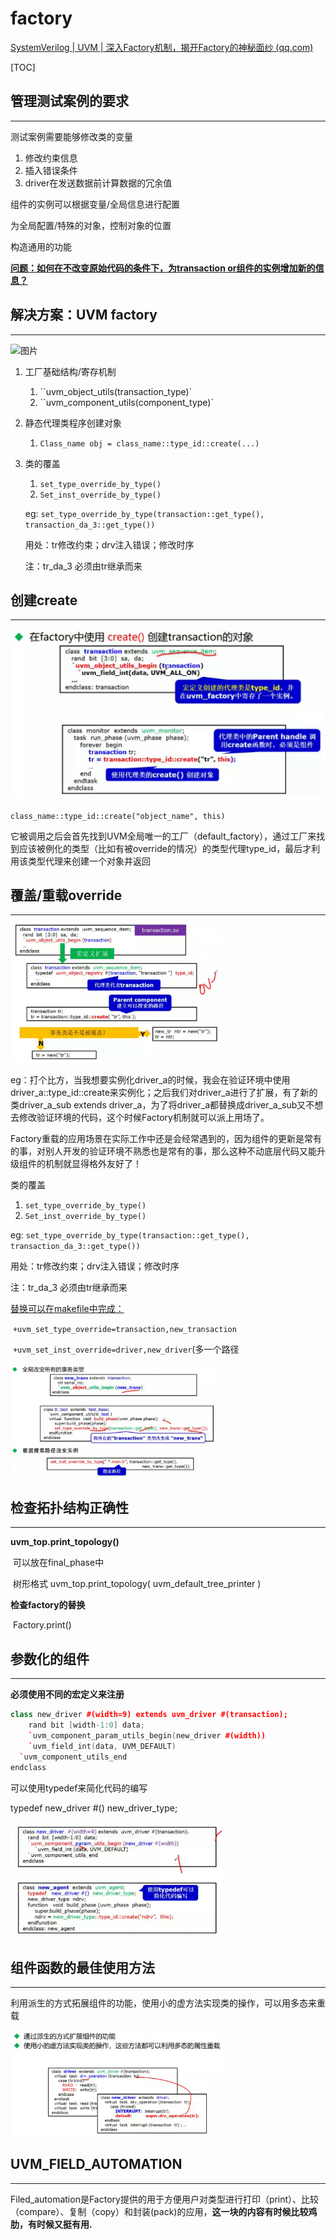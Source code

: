 # factory

[SystemVerilog | UVM | 深入Factory机制，揭开Factory的神秘面纱 (qq.com)](https://mp.weixin.qq.com/s/arMajcpaoYgp4iliE-wsvg)

[TOC]

## 管理测试案例的要求

------

测试案例需要能够修改类的变量

1. 修改约束信息
2. 插入错误条件
3. driver在发送数据前计算数据的冗余值

组件的实例可以根据变量/全局信息进行配置

为全局配置/特殊的对象，控制对象的位置

构造通用的功能

<u>**问题：如何在不改变原始代码的条件下，为transaction or组件的实例增加新的信息？**</u>

## **解决方案：UVM factory**

------

![图片](https://mmbiz.qpic.cn/mmbiz_png/YJOEW8ib9oGNvNpoceFCRDgmvdpgqE182sNEPV7q8Le9xb4c9PZyuiaj92oxJg0IEUzsq5ddNLvbyF130kzhmK4w/640?wx_fmt=png&tp=webp&wxfrom=5&wx_lazy=1&wx_co=1)

1. 工厂基础结构/寄存机制

   1. ``uvm_object_utils(transaction_type)`
   2. ``uvm_component_utils(component_type)`

2. 静态代理类程序创建对象

   1. `Class_name obj = class_name::type_id::create(...)`

3. 类的覆盖

   1. `set_type_override_by_type()`
   2. `Set_inst_override_by_type()`

   eg: `set_type_override_by_type(transaction::get_type(), transaction_da_3::get_type())`

   用处：tr修改约束；drv注入错误；修改时序

   注：tr_da_3 必须由tr继承而来



## 创建create

------

![pic_ 2022-01-26 15.50.44.jpg](https://github.com/yiliang079/pic/blob/main/pic_%202022-01-26%2015.50.44.jpg?raw=true)

`class_name::type_id::create("object_name", this)`

它被调用之后会首先找到UVM全局唯一的工厂（default_factory），通过工厂来找到应该被例化的类型（比如有被override的情况）的类型代理type_id，最后才利用该类型代理来创建一个对象并返回

## 覆盖/重载override

------

<img src="https://github.com/yiliang079/pic/blob/main/pic_%202022-01-26%2015.52.29.jpg?raw=true" alt="pic_ 2022-01-26 15.52.29.jpg" style="zoom:33%;" />

eg：打个比方，当我想要实例化driver_a的时候，我会在验证环境中使用driver_a::type_id::create来实例化；之后我们对driver_a进行了扩展，有了新的类driver_a_sub extends driver_a，为了将driver_a都替换成driver_a_sub又不想去修改验证环境的代码，这个时候Factory机制就可以派上用场了。

Factory重载的应用场景在实际工作中还是会经常遇到的，因为组件的更新是常有的事，对别人开发的验证环境不熟悉也是常有的事，那么这种不动底层代码又能升级组件的机制就显得格外友好了！

类的覆盖

1. `set_type_override_by_type()`
2. `Set_inst_override_by_type()`

eg: `set_type_override_by_type(transaction::get_type(), transaction_da_3::get_type())`

用处：tr修改约束；drv注入错误；修改时序

注：tr_da_3 必须由tr继承而来

<u>替换可以在makefile中完成：</u>

​	`+uvm_set_type_override=transaction,new_transaction`

​	`+uvm_set_inst_override=driver,new_driver`(多一个路径

<img src="https://github.com/yiliang079/pic/blob/main/pic_%202022-01-26%2015.54.25.jpg?raw=true" alt="pic_ 2022-01-26 15.54.25.jpg" style="zoom:33%;" />



## 检查拓扑结构正确性

------

**uvm_top.print_topology()**

​	可以放在final_phase中

​	树形格式 uvm_top.print_topology( uvm_default_tree_printer )	

**检查factory的替换**

​	Factory.print()



## 参数化的组件

------

**必须使用不同的宏定义来注册**

```c++
class new_driver #(width=9) extends uvm_driver #(transaction);
	rand bit [width-1:0] data;
	`uvm_component_param_utils_begin(new_driver #(width))
    `uvm_field_int(data, UVM_DEFAULT)
  `uvm_component_utils_end
endclass
```

可以使用typedef来简化代码的编写

typedef new_driver #() new_driver_type;

<img src="https://github.com/yiliang079/pic/blob/main/pic_%202022-01-26%2016.29.42.jpg?raw=true" alt="pic_ 2022-01-26 16.29.42.jpg" style="zoom:33%;" />



## 组件函数的最佳使用方法

------

​	利用派生的方式拓展组件的功能，使用小的虚方法实现类的操作，可以用多态来重载

<img src="https://github.com/yiliang079/pic/blob/main/pic_%202022-01-26%2016.30.49.jpg?raw=true" alt="pic_ 2022-01-26 16.30.49.jpg" style="zoom:33%;" />



## UVM_FIELD_AUTOMATION

------

Filed_automation是Factory提供的用于方便用户对类型进行打印（print）、比较（compare）、复制（copy）和封装(pack)的应用，**这一块的内容有时候比较鸡肋，有时候又挺有用.**
